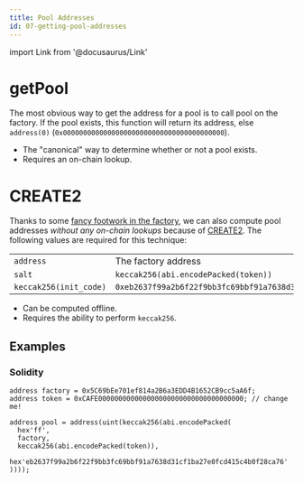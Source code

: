```yaml
---
title: Pool Addresses
id: 07-getting-pool-addresses
---
```


import Link from '@docusaurus/Link'

# getPool

The most obvious way to get the address for a pool is to call <Link to='/docs/06-references/01-core/01-factory#pool'>pool</Link> on the factory. If the pool exists, this function will return its address, else `address(0)` (`0x0000000000000000000000000000000000000000`).

- The "canonical" way to determine whether or not a pool exists.
- Requires an on-chain lookup.

# CREATE2

Thanks to some [fancy footwork in the factory](https://github.com/sfpyhub/sfpy-core/blob/main/contracts/SfpyFactory.sol#L32), we can also compute pool addresses _without any on-chain lookups_ because of [CREATE2](https://eips.ethereum.org/EIPS/eip-1014). The following values are required for this technique:

|                        |                                                                                 |
| :--------------------- | :------------------------------------------------------------------------------ |
| `address`              | The <Link to='/docs/06-references/01-core/01-factory/#address'>factory address</Link> |
| `salt`                 | `keccak256(abi.encodePacked(token))`                                   |
| `keccak256(init_code)` | `0xeb2637f99a2b6f22f9bb3fc69bbf91a7638d31cf1ba27e0fcd415c4b0f28ca76`            |

* Can be computed offline.
* Requires the ability to perform `keccak256`.

## Examples

### Solidity

```solidity
address factory = 0x5C69bEe701ef814a2B6a3EDD4B1652CB9cc5aA6f;
address token = 0xCAFE000000000000000000000000000000000000; // change me!

address pool = address(uint(keccak256(abi.encodePacked(
  hex'ff',
  factory,
  keccak256(abi.encodePacked(token)),
  hex'eb2637f99a2b6f22f9bb3fc69bbf91a7638d31cf1ba27e0fcd415c4b0f28ca76'
))));
```
